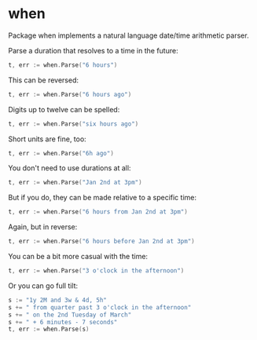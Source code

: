 # when

Package when implements a natural language date/time arithmetic parser.

Parse a duration that resolves to a time in the future:

```go
t, err := when.Parse("6 hours")
```

This can be reversed:

```go
t, err := when.Parse("6 hours ago")
```

Digits up to twelve can be spelled:

```go
t, err := when.Parse("six hours ago")
```

Short units are fine, too:

```go
t, err := when.Parse("6h ago")
```

You don't need to use durations at all:

```go
t, err := when.Parse("Jan 2nd at 3pm")
```

But if you do, they can be made relative to a specific time:

```go
t, err := when.Parse("6 hours from Jan 2nd at 3pm")
```

Again, but in reverse:

```go
t, err := when.Parse("6 hours before Jan 2nd at 3pm")
```

You can be a bit more casual with the time:

```go
t, err := when.Parse("3 o'clock in the afternoon")
```

Or you can go full tilt:

```go
s := "1y 2M and 3w & 4d, 5h"
s += " from quarter past 3 o'clock in the afternoon"
s += " on the 2nd Tuesday of March"
s += " + 6 minutes - 7 seconds"
t, err := when.Parse(s)
```
